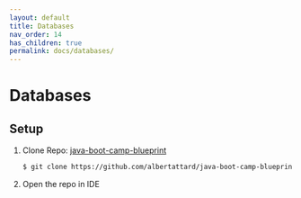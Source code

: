 ```yaml
---
layout: default
title: Databases
nav_order: 14
has_children: true
permalink: docs/databases/
---
```


# Databases

## Setup

1. Clone Repo: [java-boot-camp-blueprint](https://github.com/albertattard/java-boot-camp-blueprint)

    ```bash
    $ git clone https://github.com/albertattard/java-boot-camp-blueprint.git
    ```

1. Open the repo in IDE
